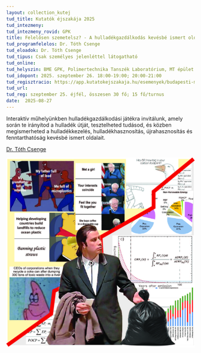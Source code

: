 ```yaml
---
layout: collection_kutej
tud_title: Kutatók éjszakája 2025
tud_intezmeny: 
tud_intezmeny_rovid: GPK 
title: Felelősen szemetelsz? - A hulladékgazdálkodás kevésbé ismert oldala
tud_programfelelos: Dr. Tóth Csenge
tud_eloadok: Dr. Tóth Csenge
tud_tipus: Csak személyes jelenléttel látogatható
tud_online: 
tud_helyszin: BME GPK, Polimertechnika Tanszék Laboratórium, MT épület Bertalan L. utca felőli bejárat
tud_idopont: 2025. szeptember 26. 18:00-19:00; 20:00-21:00
tud_regisztracio: https://app.kutatokejszakaja.hu/esemenyek/budapesti-muszaki-es-gazdasagtudomanyi-egyetem-bme/felelosen-szemetelsz-a-hulladekgazdalkodas-kevesbe-ismert-oldala
tud_url: 
tud_reg: szeptember 25. éjfél, összesen 30 fő; 15 fő/turnus
date:  2025-08-27
---
```


Interaktív műhelyünkben hulladékgazdálkodási játékra invitálunk, amely során te irányítod a hulladék útját, tesztelheted tudásod, és közben megismerheted a hulladékkezelés, hulladékhasznosítás, újrahasznosítás és fenntarthatóság kevésbé ismert oldalait.

[Dr. Tóth Csenge](https://tudprog.bme.hu/kutatok_ejszakaja/profilok/toth_csenge)

![Felelősen szemetelsz? - A hulladékgazdálkodás kevésbé ismert oldala](../2025/images/felelosen-szemetelsz-a-hulladekgazdalkodas-kevesbe-ismert-oldala.jpg)

